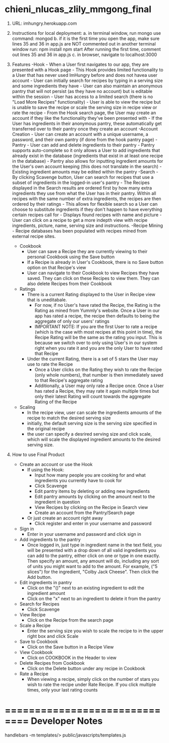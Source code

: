 chieni_nlucas_zlily_mmgong_final
================================
1. URL: imhungry.herokuapp.com

2. Instructions for local deployment:
	a. in terminal window, run mongo
		use command: mongod
	b. if it is the first time you open the app, make sure lines 35 and 	36 in app.js are NOT commented out
		in another terminal window run: npm install
			    		   npm start
		After running the first time, comment out lines 35 and 36 in app.js
	c. in browser, navigate to localhost:3000

3. Features
	-Hook
		- When a User first navigates to our app, they are presented with a Hook page
		- This Hook provides limited functionality to a User that has never used ImHungry before and does not havea  user account
		- User can initially search for recipes by typing in a serving size and some ingredients they have
		- User can also maintain an anonymous pantry that will not persist (as they have no account) but is editable within the session
		- User has access to a limited search (there is no "Load More Recipes" functionality)
		- User is able to view the recipe but is unable to save the recipe or scale the serving size in recipe view or rate the recipe
		- From the Hook search page, the User may create an account if they like the functionality they've been presented with
			- If the User has ingredients in their anonymous pantry, these automatically get transferred over to their pantry once they create an account
	-Account Creation
		- User can create an account with a unique username, a password, and their own pantry (if done from the hook pantry page)
	-Pantry
	  	- User can add and delete ingredients to their pantry
	  	- Pantry supports auto-complete so it only allows a User to add ingredients that already exist in the database (ingredients that exist in at least one recipe in the database)
	  	- Pantry also allows for inputting ingredient amounts for the User's own account keeping (this does not translate in the search)
	  	- Existing ingredient amounts may be edited within the pantry
	-Search
	  	- By clicking Scavenge button, User can search for recipes that use a subset of ingredients in the logged-in user's pantry
	  	- The Recipes displayed in the Search results are ordered first by how many extra ingredients they use from what the User has in their pantry. Within all recipes with the same number of extra ingredients, the recipes are then ordered by their ratings
	  		- This allows for flexible search so a User can choose to substitute ingredients if they don't happen to have everything certain recipes call for
	  	- Displays found recipes with name and picture
	  	- User can click on a recipe to get a more indepth view with recipe ingredients, picture, name, serving size and instructions.
	-Recipe Mining
	 	- Recipe databases has been populated with recipes mined from external recipe sites.
	- Cookbook
	  	- User can save a Recipe they are currently viewing to their personal Cookbook using the Save button
	  	- If a Recipe is already in User's Cookbook, there is no Save button option on that Recipe's view
	  	- User can navigate to their Cookbook to view Recipes they have saved. They can click on these Recipes to view them. They can also delete Recipes from their Cookbook
	- Ratings
	  	- There is a current Rating displayed to the User in Recipe view that is uneditabale.  
	  		- For now, if no User's have rated the Recipe, the Rating is the Rating as mined from Yummly's website. Once a User in our app has rated a recipe, the recipe then defaults to being the aggregate of only our users' ratings
	  		- IMPORTANT NOTE: If you are the first User to rate a recipe (which is the case with most recipes at this point in time), the Recipe Rating will be the same as the rating you input.  This is because we switch over to only using User's in our system right when you rate it and you are the only User to have rated that Recipe
	  	- Under the current Rating, there is a set of 5 stars the User may use to rate the Recipe
	  		- Once a User clicks on the Rating they wish to rate the Recipe (only whole numbers), that number is then immediately saved to that Recipe's aggregate rating
	  		- Additionally, a User may only rate a Recipe once.  Once a User has rated a Recipe, they may rate it again multiple times but only their latest Rating will count towards the aggregate Rating of the Recipe
	- Scaling
		- In the recipe view, user can scale the ingredients amounts of the recipe to match the desired serving size
		- initially, the default serving size is the serving size specified in the original recipe
		- the user can specify a desrired serving size and click scale, which will scale the displayed ingredient amounts to the desired serving size.

4. How to use Final Product
	- Create an account or use the Hook
		- If using the Hook:
			- Input how many people you are cooking for and what ingredients you currently have to cook for
			- Click Scavenge
			- Edit pantry items by deleting or adding new ingredients
			- Edit pantry amounts by clicking on the amount next to the ingredient in question
			- View Recipes by clicking on the Recipe in Search view
			- Create an account from the Pantry/Search page
		- Or just create an account right away
			- Click register and enter in your username and password
	- Sign in
		- Enter in your username and password and click sign in
	- Add ingredients to the pantry
		- Once logged in, just type in ingredient name in the text field, you will be presented with a drop down of all valid ingredients you can add to the pantry, either click on one or type in one exactly. Then specify an amount, any amount will do, including any sort of units you might want to add to the amount. For example, ("5 slices") for the ingredient, "Colby Jack Cheese". Then click the Add button.
	- Edit ingredients in pantry
		- Click on the "()" next to an existing ingredient to edit the ingredient amount
		- Click on the "x" next to an ingredient to delete it from the pantry
	- Search for Recipes
		- Click Scavenge
	- View Recipe
		- Click on the Recipe from the search page
	- Scale a Recipe
		- Enter the serving size you wish to scale the recipe to in the upper right box and click Scale
	- Save to Cookbook
		- Click on the Save button in a Recipe View
	- View Cookbook
		- Click on COOKBOOK in the Header to view
	- Delete Recipes from Cookbook
		- Click on the Delete button under any recipe in Cookbook
	- Rate a Recipe
		- When viewing a recipe, simply click on the number of stars you wish to rate the recipe under Rate Recipe. If you click multiple times, only your last rating counts


==============================
Developer Notes
==============================
handlebars -m templates/> public/javascripts/templates.js
